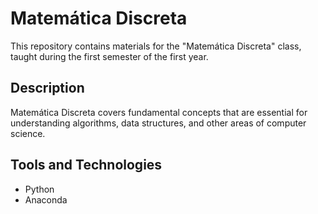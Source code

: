# Matemática Discreta

This repository contains materials for the "Matemática Discreta" class, taught during the first semester of the first year.

## Description

Matemática Discreta covers fundamental concepts that are essential for understanding algorithms, data structures, and other areas of computer science.

## Tools and Technologies

- Python
- Anaconda
